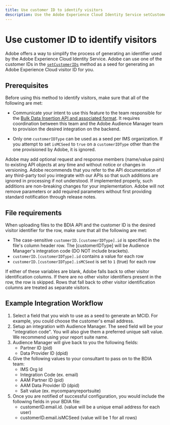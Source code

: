 ```yaml
---
title: Use customer ID to identify visitors
description: Use the Adobe Experience Cloud Identity Service setCustomerIDs to identify visitors.
---
```


# Use customer ID to identify visitors

Adobe offers a way to simplify the process of generating an identifier used by the Adobe Experience Cloud Identity Service. Adobe can use one of the customer IDs in the [`setCustomerIDs`](https://experienceleague.adobe.com/docs/id-service/using/id-service-api/methods/setcustomerids.html) method as a seed for generating an Adobe Experience Cloud visitor ID for you.

## Prerequisites

Before using this method to identify visitors, make sure that all of the following are met:

* Communicate your intent to use this feature to the team responsible for the [Bulk Data Insertion API and associated format](./file-format.md). It requires coordination between this team and the Adobe Audience Manager team to provision the desired integration on the backend.
* Only one `customerIDType` can be used as a seed per IMS organization. If you attempt to set `isMCSeed` to `true` on a `customerIDType` other than the one provisioned by Adobe, it is ignored.

  <InlineAlert variant="info" slots="text" />

Adobe may add optional request and response members (name/value pairs) to existing API objects at any time and without notice or changes in versioning. Adobe recommends that you refer to the API documentation of any third-party tool you integrate with our APIs so that such additions are ignored in processing if not understood. If implemented properly, such additions are non-breaking changes for your implementation. Adobe will not remove parameters or add required parameters without first providing standard notification through release notes.

## File requirements

When uploading files to the BDIA API and the customer ID is the desired visitor identifier for the row, make sure that all the following are met:

* The case-sensitive `customerID.[customerIDType].id` is specified in the file's column header row. The [customerIDType] will be Audience Manager's integration code (DO NOT include brackets). 
* `customerID.[customerIDType].id` contains a value for each row
* `customerID.[customerIDType].isMCSeed` is set to `1` (true) for each row

If either of these variables are blank, Adobe falls back to other visitor identification columns. If there are no other visitor identifiers present in the row, the row is skipped. Rows that fall back to other visitor identification columns are treated as separate visitors.

## Example Integration Workflow
1. Select a field that you wish to use as a seed to generate an MCID. For example, you could choose the customer's email address.
2. Setup an integration with Audience Manager. The seed field will be your "integration code". You will also give them a preferred unique salt value. We recommend using your report suite name.
3. Audience Manager will give back to you the following fields:
   * Partner ID (pid)
   * Data Provider ID (dpid)
4. Give the following values to your consultant to pass on to the BDIA team:
   * IMS Org Id
   * Integration Code (ex. email)
   * AAM Partner ID (pid)
   * AAM Data Provider ID (dpid)
   * Salt value (ex. mycompanyreportsuite)
5. Once you are notified of successful configuration, you would include the following fields in your BDIA file:
   * customerID.email.id.  (value will be a unique email address for each user)
   * customerID.email.isMCSeed (value will be 1 for all rows)

